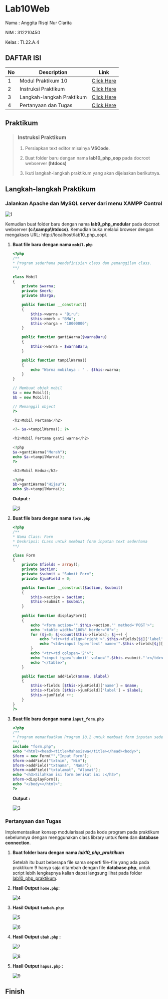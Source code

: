 # Lab10Web
Nama : Anggita Risqi Nur Clarita

NIM : 312210450

Kelas : TI.22.A.4

## DAFTAR ISI <br>
| No | Description | Link |
|-----|------|-----|
|1|Modul Praktikum 10|[Click Here](https://drive.google.com/file/d/1sEFV9IBeHD7MUHu3Xg17pIK-CP8CR-uZ/view)|
|2|Instruksi Praktikum|[Click Here](#instruksi-praktikum)|
|3|Langkah-langkah Praktikum|[Click Here](#langkah-langkah-praktikum)|
|4|Pertanyaan dan Tugas|[Click Here](#pertanyaan-dan-tugas)|

## Praktikum
> ### Instruksi Praktikum
> 1. Persiapkan text editor misalnya **VSCode**.
>
> 2. Buat folder baru dengan nama **lab10_php_oop** pada docroot webserver **(htdocs)**
>
> 3. Ikuti langkah-langkah praktikum yang akan dijelaskan berikutnya.

## Langkah-langkah Praktikum
### Jalankan Apache dan MySQL server dari menu XAMPP Control

![1](https://github.com/AnggitaRisqiNC/Lab10Web/assets/115614419/1c0f6287-3e12-42bb-84af-d1fd1a0ed949)


Kemudian buat folder baru dengan nama **lab9_php_modular** pada docroot webserver **(c:\xampp\htdocs)**. Kemudian buka melalui browser dengan mengakses URL: http://localhost/lab10_php_oop/.


1. **Buat file baru dengan nama `mobil.php`**

    ```php
    <?php
    /**
    * Program sederhana pendefinisian class dan pemanggilan class.
    **/

    class Mobil
    {
        private $warna;
        private $merk;
        private $harga;

        public function __construct()
        {
            $this->warna = "Biru";
            $this->merk = "BMW";
            $this->harga = "10000000";
        }

        public function gantiWarna($warnaBaru)
        {
            $this->warna = $warnaBaru;
        }

        public function tampilWarna()
        {
            echo "Warna mobilnya : " . $this->warna;
        }
    }

    // Membuat objek mobil
    $a = new Mobil();
    $b = new Mobil();

    // Memanggil object
    ?>

    <h2>Mobil Pertama</h2>

    <?= $a->tampilWarna(); ?>

    <h2>Mobil Pertama ganti warna</h2>

    <?php
    $a->gantiWarna("Merah");
    echo $a->tampilWarna(); 
    ?>

    <h2>Mobil Kedua</h2>

    <?php
    $b->gantiWarna("Hijau");
    echo $b->tampilWarna();
    ```

    **Output :**

    ![2](https://github.com/AnggitaRisqiNC/Lab10Web/assets/115614419/a507eb24-c19f-4775-80f4-d654dda1cc2a)


2. **Buat file baru dengan nama `form.php`**

    ```php
    <?php
    /**
    * Nama Class: Form
    * Deskripsi: CLass untuk membuat form inputan text sederhana
    **/

    class Form
    {
        private $fields = array();
        private $action;
        private $submit = "Submit Form";
        private $jumField = 0;

        public function __construct($action, $submit)
        {
            $this->action = $action;
            $this->submit = $submit;
        }
        
        public function displayForm()
        {
            echo "<form action='".$this->action."' method='POST'>";
            echo '<table width="100%" border="0">';
            for ($j=0; $j<count($this->fields); $j++) {
                echo "<tr><td align='right'>".$this->fields[$j]['label']."</td>";
                echo "<td><input type='text' name='".$this->fields[$j]['name']."'></td></tr>";
            }
            echo "<tr><td colspan='2'>";
            echo "<input type='submit' value='".$this->submit."'></td></tr>";
            echo "</table>";
        }

        public function addField($name, $label)
        {
            $this->fields [$this->jumField]['name'] = $name;
            $this->fields [$this->jumField]['label'] = $label;
            $this->jumField ++;
        }
    }
    ?>
    ```

3. **Buat file baru dengan nama `input_form.php`**
    
    ```php
    <?php
    /**
    * Program memanfaatkan Program 10.2 untuk membuat form inputan sederhana.
    **/
    include "form.php";
    echo "<html><head><title>Mahasiswa</title></head><body>";
    $form = new Form("","Input Form");
    $form->addField("txtnim", "Nim");
    $form->addField("txtnama", "Nama");
    $form->addField("txtalamat", "Alamat");
    echo "<h3>Silahkan isi form berikut ini :</h3>";
    $form->displayForm();
    echo "</body></html>";
    ?>
    ```

    **Output :**

    ![3](https://github.com/AnggitaRisqiNC/Lab10Web/assets/115614419/f9edf64b-ea39-48ee-ab16-6fca86291c59)


### Pertanyaan dan Tugas

Implementasikan konsep modularisasi pada kode program pada praktikum sebelumnya dengan menggunakan class library untuk **form** dan **database connection**.

1. **Buat folder baru dengan nama *lab10_php_praktikum***

    Setelah itu buat beberapa file sama seperti file-file yang ada pada praktikum 9 hanya saja ditambah dengan file **database.php**, untuk script lebih lengkapnya kalian dapat langsung lihat pada folder [lab10_php_praktikum](https://github.com/AnggitaRisqiNC/Lab10Web/tree/main/lab10_php_praktikum).



2. **Hasil Output `home.php`:**


    ![4](https://github.com/AnggitaRisqiNC/Lab10Web/assets/115614419/d6b4ba0c-45cd-4b3c-a632-65415097eaff)



3. **Hasil Output `tambah.php`:**


    ![5](https://github.com/AnggitaRisqiNC/Lab10Web/assets/115614419/972d58ce-18bb-4579-96f0-2a5783036318)

    ![6](https://github.com/AnggitaRisqiNC/Lab10Web/assets/115614419/f584f5b7-fdf0-435c-bffa-dc98f0067ac9)



4. **Hasil Output `ubah.php` :**


    ![7](https://github.com/AnggitaRisqiNC/Lab10Web/assets/115614419/ae94f3bd-51aa-4b21-96d9-bc8c851fbd5e)
    
    ![8](https://github.com/AnggitaRisqiNC/Lab10Web/assets/115614419/75ae6673-7b1a-4f51-94a0-c785236ed3aa)



5. **Hasil Output `hapus.php` :** 


    ![9](https://github.com/AnggitaRisqiNC/Lab10Web/assets/115614419/33e4e4da-e4c4-4248-98af-bed50660cf88)


## Finish
